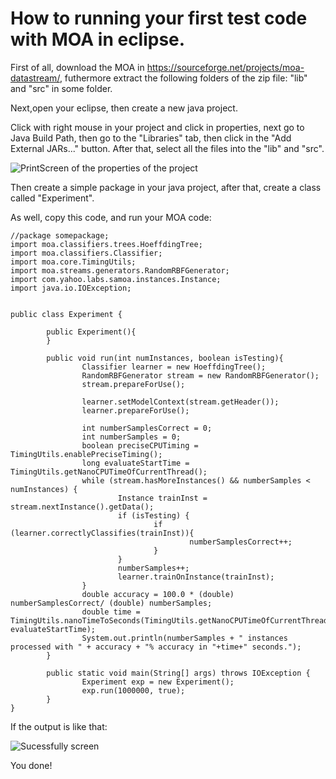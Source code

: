 # How to running your first test code with MOA in eclipse.

First of all, download the MOA in https://sourceforge.net/projects/moa-datastream/, futhermore extract the following folders of the zip file: "lib" and "src" in some folder. 

Next,open your eclipse, then create a new java project.

Click with right mouse in your project and click in properties, next go to Java Build Path, then go to the "Libraries" tab, then click in the "Add External JARs..." button. After that, select all the files into the "lib" and "src".

![PrintScreen of the properties of the project](https://raw.githubusercontent.com/ricknunesmendes/Tutoriais/master/Java/MOA/Screenshot%20from%202019-07-23%2020-28-56.png)

Then create a simple package in your java project, after that, create a class called "Experiment".

As well, copy this code, and run your MOA code:

```
//package somepackage;
import moa.classifiers.trees.HoeffdingTree;
import moa.classifiers.Classifier;
import moa.core.TimingUtils;
import moa.streams.generators.RandomRBFGenerator;
import com.yahoo.labs.samoa.instances.Instance;
import java.io.IOException;


public class Experiment {

        public Experiment(){
        }

        public void run(int numInstances, boolean isTesting){
                Classifier learner = new HoeffdingTree();
                RandomRBFGenerator stream = new RandomRBFGenerator();
                stream.prepareForUse();

                learner.setModelContext(stream.getHeader());
                learner.prepareForUse();

                int numberSamplesCorrect = 0;
                int numberSamples = 0;
                boolean preciseCPUTiming = TimingUtils.enablePreciseTiming();
                long evaluateStartTime = TimingUtils.getNanoCPUTimeOfCurrentThread();
                while (stream.hasMoreInstances() && numberSamples < numInstances) {
                        Instance trainInst = stream.nextInstance().getData();
                        if (isTesting) {
                                if (learner.correctlyClassifies(trainInst)){
                                        numberSamplesCorrect++;
                                }
                        }
                        numberSamples++;
                        learner.trainOnInstance(trainInst);
                }
                double accuracy = 100.0 * (double) numberSamplesCorrect/ (double) numberSamples;
                double time = TimingUtils.nanoTimeToSeconds(TimingUtils.getNanoCPUTimeOfCurrentThread()- evaluateStartTime);
                System.out.println(numberSamples + " instances processed with " + accuracy + "% accuracy in "+time+" seconds.");
        }

        public static void main(String[] args) throws IOException {
                Experiment exp = new Experiment();
                exp.run(1000000, true);
        }
}

```

If the output is like that:

![Sucessfully screen](https://raw.githubusercontent.com/ricknunesmendes/Tutoriais/master/Java/MOA/Screenshot%20from%202019-07-23%2020-46-50.png)

You done!
